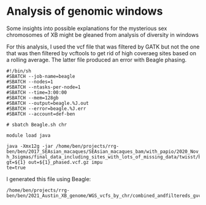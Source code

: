 # Analysis of genomic windows

Some insights into possible explanations for the mysterious sex chromosomes of XB might be gleaned from analysis of diversity in windows

For this analysis, I used the vcf file that was filtered by GATK but not the one that was then filtered by vcftools to get rid of high coveraeg sites based on a rolling average.  The latter file produced an error with Beagle phasing.

```
#!/bin/sh
#SBATCH --job-name=beagle
#SBATCH --nodes=1
#SBATCH --ntasks-per-node=1
#SBATCH --time=3:00:00
#SBATCH --mem=128gb
#SBATCH --output=beagle.%J.out
#SBATCH --error=beagle.%J.err
#SBATCH --account=def-ben

# sbatch Beagle.sh chr

module load java

java -Xmx12g -jar /home/ben/projects/rrg-ben/ben/2017_SEAsian_macaques/SEAsian_macaques_bam/with_papio/2020_Nov_filtered_by_dept
h_3sigmas/final_data_including_sites_with_lots_of_missing_data/twisst/beagle.18May20.d20.jar gt=${1} out=${1}_phased.vcf.gz impu
te=true
```

I generated this file using Beagle:
```
/home/ben/projects/rrg-ben/ben/2021_Austin_XB_genome/WGS_vcfs_by_chr/combined_andfiltereds_gvcfs/allsites_Chr8L_SNPs.vcf.gz_filtered.vcf.gz_filtered_removed.vcf.gz_phased.vcf.gz.vcf.gz
```
